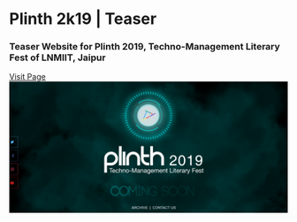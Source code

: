# Plinth 2k19 | Teaser
### Teaser Website for Plinth 2019, Techno-Management Literary Fest of LNMIIT, Jaipur
[Visit Page](https://plinth.in/)
![Image](plinthteaser2k19.png)

